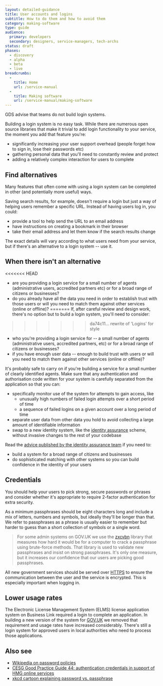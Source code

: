 ```yaml
---
layout: detailed-guidance
title: User accounts and logins
subtitle: How to do them and how to avoid them
category: making-software
type: guide
audience:
  primary: developers
  secondary: designers, service-managers, tech-archs
status: draft
phases:
  - discovery
  - alpha
  - beta
  - live
breadcrumbs:
  -
    title: Home
    url: /service-manual
  -
    title: Making software
    url: /service-manual/making-software
---
```


GDS advise that teams do not build login systems.

Building a login system is no easy task. While there are numerous
open source libraries that make it trivial to add login functionality to your
service, the moment you add that feature you're:

* significantly increasing your user support overhead (people forget how to
  sign in, lose their passwords etc)
* gathering personal data that you'll need to constantly review and protect
* adding a relatively complex interaction for users to complete

## Find alternatives

Many features that often come with using a login system can be completed
in other (and potentially more useful) ways.

Saving search results, for example, doesn't require a login but just a way of
helping users remember a specific URL. Instead of having users log in, you could:

* provide a tool to help send the URL to an email address
* have instructions on creating a bookmark in their browser
* take their email address and let them know if the search results change

The exact details will vary according to what users need from your service,
but if there's an alternative to a login system -- use it.

## When there isn't an alternative

<<<<<<< HEAD
* are you providing a login service for a small number of agents (administrative users, accredited partners etc) or for a broad range of citizens or businesses?
* do you already have all the data you need in order to establish trust with those users or will you need to match them against other services (online or offline)?
=======
If, after careful review and design work, there's no option but to build a
login system, you'll need to consider:
>>>>>>> da74c11... rewrite of 'Logins' for style

* who you're providing a login service for -- a small number of agents (administrative users, accredited partners, etc) or for a broad range of citizens or businesses?
* if you have enough user data -- enough to build trust with users or will you need to match them against other services (online or offline)?

It's probably safe to carry on if you're building a service for a small number of clearly identified agents. Make sure that any authentication and authorisation code written for your system is carefully separated from the application so that you can:

* specifically monitor use of the system for attempts to gain access, like
  * unusually high numbers of failed login attempts over a short period of time
  * a sequence of failed logins on a given account over a long period of time
* separate user data from other data you hold to avoid collecting a large amount of identifiable information
* swap to a new identity system, like the [identity assurance](/service-manual/identity-assurance) scheme, without invasive changes to the rest of your codebase

Read the [advice published by the identity assurance team](/service-manual/identity-assurance) if you need to:

* build a system for a broad range of citizens and businesses
* do sophisticated matching with other systems so you can build confidence in the identity of your users

## Credentials

You should help your users to pick strong, secure passwords or phrases and
consider whether it's appropriate to require 2-factor authentication for
extra security.

As a minimum passphrases should be eight characters long and include a mix
of letters, numbers and symbols, but ideally they'll be longer than that. We
refer to passphrases as a phrase is usually easier to remember but harder to
guess than a short collection of symbols or a single word.

> For some admin systems on GOV.UK we use the
  [zxcvbn](https://github.com/dropbox/zxcvbn)
  library that measures how hard it would be for a computer to crack a
  passphrase using brute-force methods. That library is used to validate
  new passphrases and insist on strong passphrases. It's only one measure,
  but it increases our confidence that our users are picking good
  passphrases.

All new government services should be served over
[HTTPS](/service-manual/domain-names/https.html) to ensure the
communication between the user and the service is encrypted. This is
especially important when logging in.

## Lower usage rates

The Electronic License Management System (ELMS) license application system
on Business Link required a login to complete an application. In building
a new version of the system for
[GOV.UK](https://www.gov.uk/browse/business/licences) we removed that
requirement and usage rates have increased considerably. There's still a
login system for approved users in local authorities who need to process
those applications.

## Also see

* [Wikipedia on password policies](https://en.wikipedia.org/wiki/Password_policy#Password_length_and_formation)
* [CESG Good Practice Guide 44: authentication credentials in support of HMG online services](/government/collections/identity-assurance-enabling-trusted-transactions)
* [xkcd cartoon explaining password vs. passphrase](https://xkcd.com/936/)
